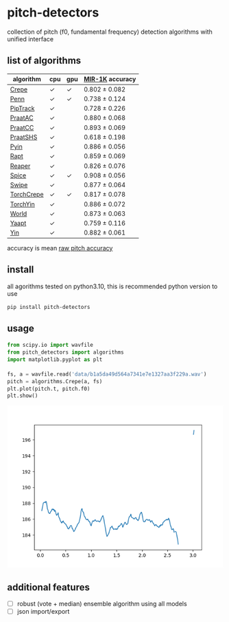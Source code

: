 # pitch-detectors
collection of pitch (f0, fundamental frequency) detection algorithms with unified interface

## list of algorithms
<!-- table-start -->
| algorithm                                                                                                  | cpu   | gpu   | [MIR-1K](https://www.kaggle.com/datasets/datongmuyuyi/mir1k) accuracy   |
|------------------------------------------------------------------------------------------------------------|-------|-------|-------------------------------------------------------------------------|
| [Crepe](https://github.com/marl/crepe)                                                                     | ✓     | ✓     | 0.802 ± 0.082                                                           |
| [Penn](https://github.com/interactiveaudiolab/penn)                                                        | ✓     | ✓     | 0.738 ± 0.124                                                           |
| [PipTrack](https://librosa.org/doc/latest/generated/librosa.piptrack.html)                                 | ✓     |       | 0.728 ± 0.226                                                           |
| [PraatAC](https://parselmouth.readthedocs.io/en/stable/api_reference.html#parselmouth.Sound.to_pitch_ac)   | ✓     |       | 0.880 ± 0.068                                                           |
| [PraatCC](https://parselmouth.readthedocs.io/en/stable/api_reference.html#parselmouth.Sound.to_pitch_cc)   | ✓     |       | 0.893 ± 0.069                                                           |
| [PraatSHS](https://parselmouth.readthedocs.io/en/stable/api_reference.html#parselmouth.Sound.to_pitch_shs) | ✓     |       | 0.618 ± 0.198                                                           |
| [Pyin](https://librosa.org/doc/latest/generated/librosa.pyin.html)                                         | ✓     |       | 0.886 ± 0.056                                                           |
| [Rapt](https://pysptk.readthedocs.io/en/stable/generated/pysptk.sptk.rapt.html)                            | ✓     |       | 0.859 ± 0.069                                                           |
| [Reaper](https://github.com/r9y9/pyreaper)                                                                 | ✓     |       | 0.826 ± 0.076                                                           |
| [Spice](https://ai.googleblog.com/2019/11/spice-self-supervised-pitch-estimation.html)                     | ✓     | ✓     | 0.908 ± 0.056                                                           |
| [Swipe](https://pysptk.readthedocs.io/en/stable/generated/pysptk.sptk.swipe.html)                          | ✓     |       | 0.877 ± 0.064                                                           |
| [TorchCrepe](https://github.com/maxrmorrison/torchcrepe)                                                   | ✓     | ✓     | 0.817 ± 0.078                                                           |
| [TorchYin](https://github.com/brentspell/torch-yin)                                                        | ✓     |       | 0.886 ± 0.072                                                           |
| [World](https://github.com/JeremyCCHsu/Python-Wrapper-for-World-Vocoder)                                   | ✓     |       | 0.873 ± 0.063                                                           |
| [Yaapt](http://bjbschmitt.github.io/AMFM_decompy/pYAAPT.html#amfm_decompy.pYAAPT.yaapt)                    | ✓     |       | 0.759 ± 0.116                                                           |
| [Yin](https://librosa.org/doc/latest/generated/librosa.yin.html#librosa.yin)                               | ✓     |       | 0.882 ± 0.061                                                           |
<!-- table-stop -->

accuracy is mean [raw pitch accuracy](http://craffel.github.io/mir_eval/#mir_eval.melody.raw_pitch_accuracy)

## install
all agorithms tested on python3.10, this is recommended python version to use
```bash
pip install pitch-detectors
```

## usage

```python
from scipy.io import wavfile
from pitch_detectors import algorithms
import matplotlib.pyplot as plt

fs, a = wavfile.read('data/b1a5da49d564a7341e7e1327aa3f229a.wav')
pitch = algorithms.Crepe(a, fs)
plt.plot(pitch.t, pitch.f0)
plt.show()
```

![Alt text](data/b1a5da49d564a7341e7e1327aa3f229a.png)


## additional features
- [ ] robust (vote + median) ensemble algorithm using all models
- [ ] json import/export
